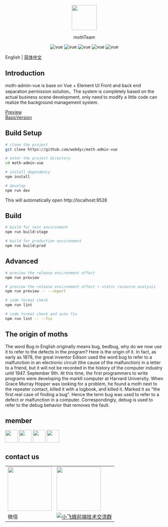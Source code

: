 <p align="center">
  <img width="80" src="https://webdyc.oss-cn-beijing.aliyuncs.com/moth-admin/logo.png">
</p>
<p align="center">
 mothTeam
</p>

<p align="center">
  <img src="https://img.shields.io/badge/build-passing-28a745.svg" alt="vue">
  <img src="https://img.shields.io/badge/vue-2.6.10-27a6fe.svg" alt="vue">
  <img src="https://img.shields.io/badge/element-2.15.7-27a6fe.svg" alt="vue">
  <img src="https://img.shields.io/badge/release-1.0.0-27a6fe.svg" alt="vue">
  <img src="https://img.shields.io/badge/$-donate-dc3545.svg" alt="vue">
</p>

English | [简体中文](./README-zh.md)

## Introduction

moth-admin-vue is base on Vue + Element UI Front and back end separation permission solution，The system is completely based on the actual business scene development, only need to modify a little code can realize the background management system.

[Preview](http://moth-admin-vue.webdyc.com/)  
[BasicVersion](https://github.com/webdyc/moth-admin-vue/tree/template)

## Build Setup

```bash
# clone the project
git clone https://github.com/webdyc/moth-admin-vue

# enter the project directory
cd moth-admin-vue

# install dependency
npm install

# develop
npm run dev
```

This will automatically open http://localhost:9528

## Build

```bash
# build for test environment
npm run build:stage

# build for production environment
npm run build:prod
```

## Advanced

```bash
# preview the release environment effect
npm run preview

# preview the release environment effect + static resource analysis
npm run preview -- --report

# code format check
npm run lint

# code format check and auto fix
npm run lint -- --fix
```

## The origin of moths

The word Bug in English originally means bug, bedbug, why do we now use it to refer to the defects in the program? Here is the origin of it.
In fact, as early as 1878, the great inventor Edison used the word bug to refer to a malfunction in an electronic circuit (the cause of the malfunction) in a letter to a friend, but it will not be recorded in the history of the computer industry until 1947. September 9th.
At this time, the first programmers to write programs were developing the markII computer at Harvard University. When Grace Murray Hopper was looking for a problem, he found a moth next to the repeater contact, killed it with a logbook, and killed it. Marked it as "the first real case of finding a bug". Hence the term bug was used to refer to a defect or malfunction in a computer. Correspondingly, debug is used to refer to the debug behavior that removes the fault.

## member

<p >
   <img width="40" src="https://webdyc.oss-cn-beijing.aliyuncs.com/moth-admin/dyc.jpg">  
   <img width="40" src="https://webdyc.oss-cn-beijing.aliyuncs.com/moth-admin/xjl.jpg">  
   <img width="40" src="https://webdyc.oss-cn-beijing.aliyuncs.com/moth-admin/xlk.jpg">  
   <img width="40" src="https://webdyc.oss-cn-beijing.aliyuncs.com/moth-admin/hr.jpg">  
</p>

## contact us

<table>
  <tr>
    <td><img src="https://webdyc.oss-cn-beijing.aliyuncs.com/moth-admin/wx.png" width="140px"></td>
    <td><img src="https://webdyc.oss-cn-beijing.aliyuncs.com/moth-admin/qq.png" width="140px"></td>
  </tr>
  <tr>
    <td>微信</td>
    <td><a target="_blank" href="https://jq.qq.com/?_wv=1027&k=j4F83vD5"><img border="0" src="https://pub.idqqimg.com/wpa/images/group.png" alt="小飞蛾前端技术交流群" title="小飞蛾前端技术交流群"></a></td>
  </tr>
</table>
